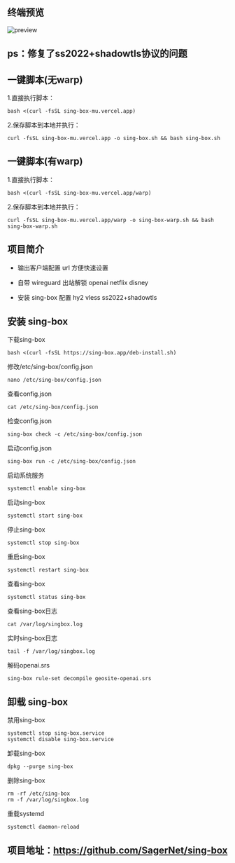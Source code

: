 ## 终端预览

![preview](image.png)

## ps：修复了ss2022+shadowtls协议的问题

## 一键脚本(无warp)
1.直接执行脚本：
```
bash <(curl -fsSL sing-box-mu.vercel.app)
```
2.保存脚本到本地并执行：
```
curl -fsSL sing-box-mu.vercel.app -o sing-box.sh && bash sing-box.sh
```

## 一键脚本(有warp)
1.直接执行脚本：
```
bash <(curl -fsSL sing-box-mu.vercel.app/warp)
```
2.保存脚本到本地并执行：
```
curl -fsSL sing-box-mu.vercel.app/warp -o sing-box-warp.sh && bash sing-box-warp.sh
```
## 项目简介
- 输出客户端配置 url 方便快速设置

- 自带 wireguard 出站解锁 openai netflix disney 

- 安装 sing-box 配置 hy2 vless ss2022+shadowtls

## 安装 sing-box
下载sing-box
```
bash <(curl -fsSL https://sing-box.app/deb-install.sh)
```
修改/etc/sing-box/config.json
```
nano /etc/sing-box/config.json
```
查看config.json
```
cat /etc/sing-box/config.json
```
检查config.json
```
sing-box check -c /etc/sing-box/config.json
```
启动config.json
```
sing-box run -c /etc/sing-box/config.json
```
启动系统服务
```
systemctl enable sing-box
```
启动sing-box
```
systemctl start sing-box
```
停止sing-box
```
systemctl stop sing-box
```
重启sing-box
```
systemctl restart sing-box
```
查看sing-box
```
systemctl status sing-box
```
查看sing-box日志
```
cat /var/log/singbox.log
```
实时sing-box日志
```
tail -f /var/log/singbox.log
```
解码openai.srs
```
sing-box rule-set decompile geosite-openai.srs
```


## 卸载 sing-box
禁用sing-box
```
systemctl stop sing-box.service
systemctl disable sing-box.service
```
卸载sing-box
```
dpkg --purge sing-box
```
删除sing-box
```
rm -rf /etc/sing-box
rm -f /var/log/singbox.log
```
重载systemd
```
systemctl daemon-reload
```

## 项目地址：https://github.com/SagerNet/sing-box

